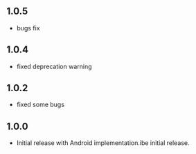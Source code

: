 ## 1.0.5

* bugs fix

## 1.0.4

* fixed deprecation warning

## 1.0.2

* fixed some bugs

## 1.0.0

* Initial release with Android implementation.ibe initial release.
